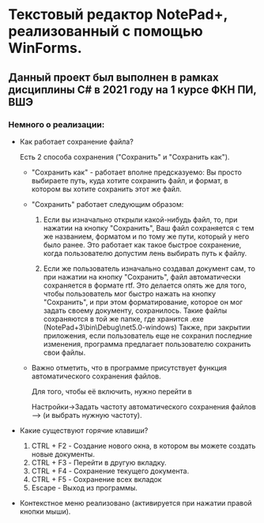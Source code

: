 # Текстовый редактор NotePad+, реализованный с помощью WinForms.
## Данный проект был выполнен в рамках дисциплины С# в 2021 году на 1 курсе ФКН ПИ, ВШЭ
### Немного о реализации:

* Как работает сохранение файла?

  Есть 2 способа сохранения ("Сохранить" и "Сохранить как").

  * "Сохранить как" -  работает вполне предсказуемо: Вы просто выбираете путь, куда хотите сохранить файл,
	    и формат, в котором вы хотите сохранить этот же файл.
	    
  * "Сохранить" работает следующим образом:

	1) Если вы изначально открыли какой-нибудь файл, то, при нажатии на кнопку "Сохранить", Ваш файл 
		   сохраняется с тем же названием, форматом и по тому же пути, который у него было ранее. Это работает как такое быстрое
		   сохранение, когда пользователю допустим лень выбирать путь к файлу.

	2) Если же пользователь изначально создавал документ сам, то при нажатии на кнопку "Сохранить", 
		   файл автоматически сохраняется в формате rtf. Это делается опять же для того, чтобы пользователь мог 
		   быстро нажать на кнопку "Сохранить", и при этом форматирование, которое он мог задать своему документу,
		   сохранилось. Такие файлы сохраняются в той же папке, где хранится .exe (NotePad+3\bin\Debug\net5.0-windows)
	   Также, при закрытии приложения, если пользователь еще не сохранил последние изменения, программа предлагает
	   пользователю сохранить свои файлы.
	   
	   
  * Важно отметить, что в программе присутствует функция автоматического сохранения файлов.
  
    Для того, чтобы её включить, нужно перейти в 

    Настройки->Задать частоту автоматического сохранения файлов --> (и выбрать нужную частоту).
* Какие существуют горячие клавиши?
  1) CTRL + F2 - Создание нового окна, в котором вы можете создать новые документы.
  2) CTRL + F3 - Перейти в другую вкладку.
  3) CTRL + F4 - Сохранение текущего документа.
  4) CTRL + F5 - Сохранение всех вкладок
  5) Escape - Выход из программы.
+ Контекстное меню реализовано (активируется при нажатии правой кнопки мыши).
